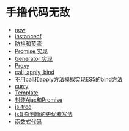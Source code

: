 手撸代码无敌
===

- [new](./new.md)
- [instanceof](./instanceof.md)
- [防抖和节流](./防抖和节流.md)
- [Promise 实现](./Promise实现.md)
- [Generator 实现](./Generator实现.md)
- [Proxy](./Proxy.md)
- [call, apply, bind](./call-apply-bind.md)
- [不用call和apply方法模拟实现ES5的bind方法](./不用call和apply方法模拟实现ES5的bind方法.md)
- [curry](./curry.md)
- [Template](./Template.md)
- [封装Ajax和Promise](./封装Ajax和Promise.md)
- [js-tree](./js-tree.md)
- [js复杂判断的更优雅写法](./js复杂判断的更优雅写法.md)
- [函数式代码](./函数式代码.md)